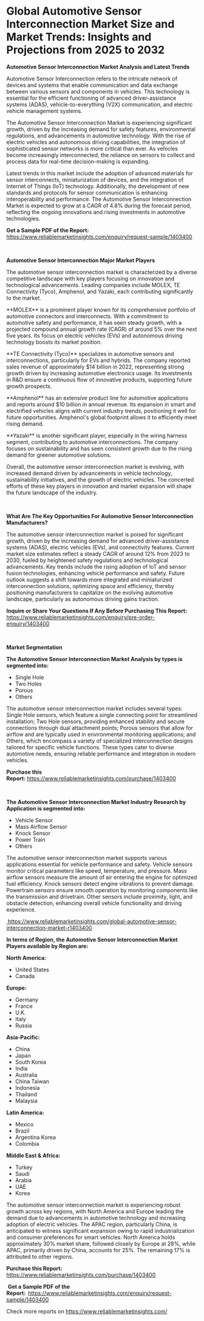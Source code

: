 <p><h1>Global Automotive Sensor Interconnection Market Size and Market Trends: Insights and Projections from 2025 to 2032</h1></p><p><strong>Automotive Sensor Interconnection Market Analysis and Latest Trends</strong></p>
<p><p>Automotive Sensor Interconnection refers to the intricate network of devices and systems that enable communication and data exchange between various sensors and components in vehicles. This technology is essential for the efficient functioning of advanced driver-assistance systems (ADAS), vehicle-to-everything (V2X) communication, and electric vehicle management systems. </p><p>The Automotive Sensor Interconnection Market is experiencing significant growth, driven by the increasing demand for safety features, environmental regulations, and advancements in automotive technology. With the rise of electric vehicles and autonomous driving capabilities, the integration of sophisticated sensor networks is more critical than ever. As vehicles become increasingly interconnected, the reliance on sensors to collect and process data for real-time decision-making is expanding.</p><p>Latest trends in this market include the adoption of advanced materials for sensor interconnects, miniaturization of devices, and the integration of Internet of Things (IoT) technology. Additionally, the development of new standards and protocols for sensor communication is enhancing interoperability and performance. The Automotive Sensor Interconnection Market is expected to grow at a CAGR of 4.8% during the forecast period, reflecting the ongoing innovations and rising investments in automotive technologies.</p></p>
<p><strong>Get a Sample PDF of the Report:&nbsp;</strong> <a href="https://www.reliablemarketinsights.com/enquiry/request-sample/1403400?utm_campaign=1937&utm_medium=2&utm_source=Github&utm_content=ia&utm_term=13012025&utm_id=automotive-sensor-interconnection">https://www.reliablemarketinsights.com/enquiry/request-sample/1403400</a></p>
<p>&nbsp;</p>
<p><strong>Automotive Sensor Interconnection Major Market Players</strong></p>
<p><p>The automotive sensor interconnection market is characterized by a diverse competitive landscape with key players focusing on innovation and technological advancements. Leading companies include MOLEX, TE Connectivity (Tyco), Amphenol, and Yazaki, each contributing significantly to the market.</p><p>**MOLEX** is a prominent player known for its comprehensive portfolio of automotive connectors and interconnects. With a commitment to automotive safety and performance, it has seen steady growth, with a projected compound annual growth rate (CAGR) of around 5% over the next five years. Its focus on electric vehicles (EVs) and autonomous driving technology boosts its market position.</p><p>**TE Connectivity (Tyco)** specializes in automotive sensors and interconnections, particularly for EVs and hybrids. The company reported sales revenue of approximately $14 billion in 2022, representing strong growth driven by increasing automotive electronics usage. Its investments in R&D ensure a continuous flow of innovative products, supporting future growth prospects.</p><p>**Amphenol** has an extensive product line for automotive applications and reports around $10 billion in annual revenue. Its expansion in smart and electrified vehicles aligns with current industry trends, positioning it well for future opportunities. Amphenol's global footprint allows it to efficiently meet rising demand.</p><p>**Yazaki** is another significant player, especially in the wiring harness segment, contributing to automotive interconnections. The company focuses on sustainability and has seen consistent growth due to the rising demand for greener automotive solutions.</p><p>Overall, the automotive sensor interconnection market is evolving, with increased demand driven by advancements in vehicle technology, sustainability initiatives, and the growth of electric vehicles. The concerted efforts of these key players in innovation and market expansion will shape the future landscape of the industry.</p></p>
<p>&nbsp;</p>
<p><strong>What Are The Key Opportunities For Automotive Sensor Interconnection Manufacturers?</strong></p>
<p><p>The automotive sensor interconnection market is poised for significant growth, driven by the increasing demand for advanced driver-assistance systems (ADAS), electric vehicles (EVs), and connectivity features. Current market size estimates reflect a steady CAGR of around 12% from 2023 to 2030, fueled by heightened safety regulations and technological advancements. Key trends include the rising adoption of IoT and sensor fusion technologies, enhancing vehicle performance and safety. Future outlook suggests a shift towards more integrated and miniaturized interconnection solutions, optimizing space and efficiency, thereby positioning manufacturers to capitalize on the evolving automotive landscape, particularly as autonomous driving gains traction.</p></p>
<p><strong>Inquire or Share Your Questions If Any Before Purchasing This Report:</strong> <a href="https://www.reliablemarketinsights.com/enquiry/pre-order-enquiry/1403400?utm_campaign=1937&utm_medium=2&utm_source=Github&utm_content=ia&utm_term=13012025&utm_id=automotive-sensor-interconnection">https://www.reliablemarketinsights.com/enquiry/pre-order-enquiry/1403400</a></p>
<p>&nbsp;</p>
<p><strong>Market Segmentation</strong></p>
<p><strong>The Automotive Sensor Interconnection Market Analysis by types is segmented into:</strong></p>
<p><ul><li>Single Hole</li><li>Two Holes</li><li>Porous</li><li>Others</li></ul></p>
<p><p>The automotive sensor interconnection market includes several types: Single Hole sensors, which feature a single connecting point for streamlined installation; Two Hole sensors, providing enhanced stability and secure connections through dual attachment points; Porous sensors that allow for airflow and are typically used in environmental monitoring applications; and Others, which encompass a variety of specialized interconnection designs tailored for specific vehicle functions. These types cater to diverse automotive needs, ensuring reliable performance and integration in modern vehicles.</p></p>
<p><strong>Purchase this Report:&nbsp;</strong><a href="https://www.reliablemarketinsights.com/purchase/1403400?utm_campaign=1937&utm_medium=2&utm_source=Github&utm_content=ia&utm_term=13012025&utm_id=automotive-sensor-interconnection">https://www.reliablemarketinsights.com/purchase/1403400</a></p>
<p>&nbsp;</p>
<p><strong>The Automotive Sensor Interconnection Market Industry Research by Application is segmented into:</strong></p>
<p><ul><li>Vehicle Sensor</li><li>Mass Airflow Sensor</li><li>Knock Sensor</li><li>Power Train</li><li>Others</li></ul></p>
<p><p>The automotive sensor interconnection market supports various applications essential for vehicle performance and safety. Vehicle sensors monitor critical parameters like speed, temperature, and pressure. Mass airflow sensors measure the amount of air entering the engine for optimized fuel efficiency. Knock sensors detect engine vibrations to prevent damage. Powertrain sensors ensure smooth operation by monitoring components like the transmission and drivetrain. Other sensors include proximity, light, and obstacle detection, enhancing overall vehicle functionality and driving experience.</p></p>
<p><a href="https://www.reliablemarketinsights.com/global-automotive-sensor-interconnection-market-r1403400?utm_campaign=1937&utm_medium=2&utm_source=Github&utm_content=ia&utm_term=13012025&utm_id=automotive-sensor-interconnection">&nbsp;https://www.reliablemarketinsights.com/global-automotive-sensor-interconnection-market-r1403400</a></p>
<p><strong>In terms of Region, the Automotive Sensor Interconnection Market Players available by Region are:</strong></p>
<p>
    <p> <strong> North America: </strong>
        <ul>
            <li>United States</li>
            <li>Canada</li>
        </ul>
        </p> 
    <p> <strong> Europe: </strong>
        <ul>
            <li>Germany</li>
            <li>France</li>
            <li>U.K.</li>
            <li>Italy</li>
            <li>Russia</li>
        </ul>
        </p> 
    <p> <strong> Asia-Pacific: </strong>
        <ul>
            <li>China</li>
            <li>Japan</li>
            <li>South Korea</li>
            <li>India</li>
            <li>Australia</li>
            <li>China Taiwan</li>
            <li>Indonesia</li>
            <li>Thailand</li>
            <li>Malaysia</li>
        </ul>
        </p> 
    <p> <strong> Latin America: </strong>
        <ul>
            <li>Mexico</li>
            <li>Brazil</li>
            <li>Argentina Korea</li>
            <li>Colombia</li>
        </ul>
        </p> 
    <p> <strong> Middle East & Africa: </strong>
        <ul>
            <li>Turkey</li>
            <li>Saudi</li>
            <li>Arabia</li>
            <li>UAE</li>
            <li>Korea</li>
        </ul>
    </p>
    </p>
<p><p>The automotive sensor interconnection market is experiencing robust growth across key regions, with North America and Europe leading the demand due to advancements in automotive technology and increasing adoption of electric vehicles. The APAC region, particularly China, is anticipated to witness significant expansion owing to rapid industrialization and consumer preferences for smart vehicles. North America holds approximately 30% market share, followed closely by Europe at 28%, while APAC, primarily driven by China, accounts for 25%. The remaining 17% is attributed to other regions.</p></p>
<p><strong>Purchase this Report: </strong><a href="https://www.reliablemarketinsights.com/purchase/1403400?utm_campaign=1937&utm_medium=2&utm_source=Github&utm_content=ia&utm_term=13012025&utm_id=automotive-sensor-interconnection">https://www.reliablemarketinsights.com/purchase/1403400</a></p>
<p>&nbsp;<strong>Get a Sample PDF of the Report:&nbsp;&nbsp;</strong><a href="https://www.reliablemarketinsights.com/enquiry/request-sample/1403400?utm_campaign=1937&utm_medium=2&utm_source=Github&utm_content=ia&utm_term=13012025&utm_id=automotive-sensor-interconnection">https://www.reliablemarketinsights.com/enquiry/request-sample/1403400</a></p>
<p><strong></strong></p>
<p>Check more reports on <a href="https://www.reliablemarketinsights.com/?utm_campaign=1937&utm_medium=2&utm_source=Github&utm_content=ia&utm_term=13012025&utm_id=automotive-sensor-interconnection">https://www.reliablemarketinsights.com/</a></p>